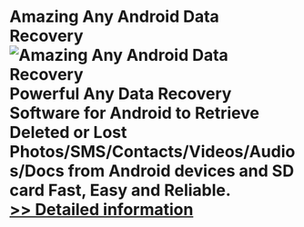 # Amazing Any Android Data Recovery<br />![Amazing Any Android Data Recovery](https://mycommerce.akamaized.net/api/pimages/P300859731/BIG/300859731.PNG)<br />Powerful Any Data Recovery Software for Android to Retrieve Deleted or Lost Photos/SMS/Contacts/Videos/Audios/Docs from Android devices and SD card Fast, Easy and Reliable.<br />[>> Detailed information](https://secure.shareit.com/shareit/product.html?productid=300859731&affiliateid=200057808)